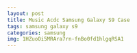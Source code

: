 ```yaml
---
layout: post
title: Music Acdc Samsung Galaxy S9 Case
tags: samsung galaxy s9
categories: samsung
img: 1HZuoOi5MRAra7rn-fnBo0fd1hlgqRSA1
---
```

